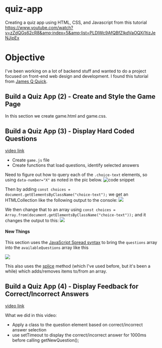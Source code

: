 # quiz-app
Creating a quiz app using HTML, CSS, and Javascript from this tutorial https://www.youtube.com/watch?v=zZdQGs62cR8&amp;index=5&amp;list=PLDlWc9AfQBfZIkdVaOQXi1tizJeNJipEx

# Objective
I've been working on a lot of backend stuff and wanted to do a project focused on front-end web design and development. I found this tutorial from [James Q Quick](https://www.youtube.com/channel/UC-T8W79DN6PBnzomelvqJYw). 

## Build a Quiz App (2) - Create and Style the Game Page
In this section we create game.html and game.css. 

## Build a Quiz App (3) - Display Hard Coded Questions
[video link](https://www.youtube.com/watch?v=zZdQGs62cR8&index=5&list=PLDlWc9AfQBfZIkdVaOQXi1tizJeNJipEx)

- Create `game.js` file 
- Create functions that load questions, identify selected answers

Need to figure out how to query each of the `.choice-text` elements, so using `data-number="X"` as noted in the pic below. 
![code snippet](https://www.dropbox.com/s/nv503d6o21p8f32/Screenshot%202019-02-21%2010.17.59.jpg?raw=1)

Then by adding `const choices = document.getElementsByClassName("choice-text");` we get an HTMLCollection like the following output to the console: 
![](https://www.dropbox.com/s/985b0pa07jt6hnc/Screenshot%202019-02-21%2013.28.19.jpg?raw=1)

We then change that to an array using `const choices = Array.from(document.getElementsByClassName("choice-text"));` and it changes the output to this: 
![](https://www.dropbox.com/s/uuv066d3rabeyta/Screenshot%202019-02-21%2013.30.30.jpg?raw=1)

#### New Things
This section uses the [JavaScript Spread syntax](https://developer.mozilla.org/en-US/docs/Web/JavaScript/Reference/Operators/Spread_syntax) to bring the `questions` array into the `availableQuestions` array like this

![](https://www.dropbox.com/s/b92c1jykn7my216/Screenshot%202019-02-21%2014.01.44.jpg?raw=1)

This also uses the [splice](https://www.w3schools.com/jsref/jsref_splice.asp) method (which I've used before, but it's been a while) which adds/removes items to/from an array. 

## Build a Quiz App (4) - Display Feedback for Correct/Incorrect Answers
[video link](https://www.youtube.com/watch?v=_LYxkClHnV0&index=6&list=PLDlWc9AfQBfZIkdVaOQXi1tizJeNJipEx)

What we did in this video: 
- Apply a class to the question element based on correct/incorrect answer selection 
- use setTimeout to display the correct/incorrect answer for 1000ms before calling getNewQuestion(); 

